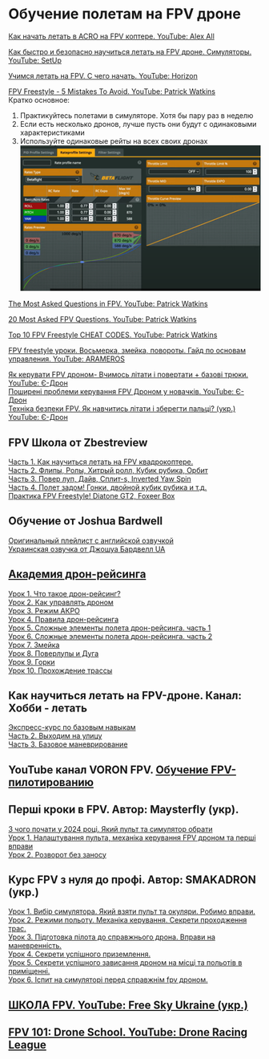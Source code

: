 # Обучение полетам на FPV дроне
[Как начать летать в ACRO на FPV коптере. YouTube: Alex All](https://www.youtube.com/watch?v=t9Nb8-qjZ3A)

[Как быстро и безопасно научиться летать на FPV дроне. Симуляторы. YouTube: SetUp](https://www.youtube.com/watch?v=WUCFuBNKXnM)

[Учимся летать на FPV. С чего начать. YouTube: Horizon](https://www.youtube.com/watch?v=fgZnj6Oskxk)

[FPV Freestyle - 5 Mistakes To Avoid. YouTube: Patrick Watkins](https://www.youtube.com/watch?v=GZ-5h-h3zCs)  
Кратко основное:  
1. Практикуйтесь полетами в симуляторе. Хотя бы пару раз в неделю  
2. Если есть несколько дронов, лучше пусть они будут с одинаковыми характеристиками   
3. Используйте одинаковые рейты на всех своих дронах  
![](PatrickRates.png)

[The Most Asked Questions in FPV. YouTube: Patrick Watkins](https://www.youtube.com/watch?v=sP33Q2p1TJw) 
 
[20 Most Asked FPV Questions. YouTube: Patrick Watkins](https://www.youtube.com/watch?v=MZ-oDthZ00w)

[Top 10 FPV Freestyle CHEAT CODES. YouTube: Patrick Watkins](https://www.youtube.com/watch?v=VYh1p7gdzpQ)

[FPV freestyle уроки. Восьмерка, змейка, повороты. Гайд по основам управления. YouTube: ARAMEROS](https://www.youtube.com/watch?v=ghn9AtKqBaM)

[Як керувати FPV дроном- Вчимось літати і повертати + базові трюки. YouTube: Є-Дрон](https://www.youtube.com/watch?v=uB4J984oxuw)  
[Поширені проблеми керування FPV Дроном у новачків. YouTube: Є-Дрон](https://www.youtube.com/watch?v=3ZPLDRFWsD8)  
[Техніка безпеки FPV. Як навчитись літати і зберегти пальці? (укр.) YouTube: Є-Дрон](https://www.youtube.com/watch?v=zq3tc3MRCeQ)  

## FPV Школа от Zbestreview
[Часть 1. Как научиться летать на FPV квадрокоптере.](https://www.youtube.com/watch?v=NXwCDb7t6ds)  
[Часть 2. Флипы, Ролы, Хитрый ролл, Кубик рубика, Орбит](https://www.youtube.com/watch?v=kgTE2nS0oHU)  
[Часть 3. Повер луп, Дайв, Сплит-s, Inverted Yaw Spin](https://www.youtube.com/watch?v=zOsbUyZ0fKk)  
[Часть 4. Полет задом! Гонки, двойной кубик рубика и т.д.](https://www.youtube.com/watch?v=knjYEKkeNkE)  
[Практика FPV Freestyle! Diatone GT2, Foxeer Box](https://www.youtube.com/watch?v=KpC5n8-BzIc)  

## Обучение от Joshua Bardwell
[Оригинальный плейлист с английской озвучкой](https://youtube.com/playlist?list=PLwoDb7WF6c8lCKhQOTy-Vb9LfW0VAIrTP&si=0SZZOEqDsY0uLuiz)  
[Украинская озвучка от Джошуа Бардвелл UA](https://youtube.com/playlist?list=PLxSCIbfP-lXYcqGL1FTc9QYK_ypvFZj5o&si=w7udX6ylbwh4y3tC)

## [Академия дрон-рейсинга](https://www.youtube.com/playlist?list=PLwy7zFO7fCeM6rZilz3DlQ7kHs7HjhpYg)
[Урок 1. Что такое дрон-рейсинг?](https://www.youtube.com/watch?v=ZZotXvbVEkI)  
[Урок 2. Как управлять дроном](https://www.youtube.com/watch?v=J9-iUJeVgc0)  
[Урок 3. Режим АКРО](https://www.youtube.com/watch?v=wBQGjRsFNDA)  
[Урок 4. Правила дрон-рейсинга](https://www.youtube.com/watch?v=uP0FO4glupw)  
[Урок 5. Сложные элементы полета дрон-рейсинга. часть 1](https://www.youtube.com/watch?v=6npkeGOjU90)  
[Урок 6. Сложные элементы полета дрон-рейсинга. часть 2](https://www.youtube.com/watch?v=bXA47CrijUo)  
[Урок 7. Змейка ](https://www.youtube.com/watch?v=bhmPO4KQWi0)  
[Урок 8. Поверлупы и Дуга](https://www.youtube.com/watch?v=k5TY3HmTGdU)  
[Урок 9. Горки](https://www.youtube.com/watch?v=z5Q_y62twDo)  
[Урок 10. Прохождение трассы](https://www.youtube.com/watch?v=TnQ_tN4qw-I)  

## Как научиться летать на FPV-дроне. Канал: Хобби - летать
[Экспресс-курс по базовым навыкам](https://www.youtube.com/watch?v=mbzEx1ZvekQ)  
[Часть 2. Выходим на улицу](https://www.youtube.com/watch?v=oP8yQF9qAyQ)  
[Часть 3. Базовое маневрирование](https://www.youtube.com/watch?v=KgFqu6Ezwrs)  

## YouTube канал VORON FPV. [Обучение FPV-пилотированию](https://www.youtube.com/@VORONFPV)

## Перші кроки в FPV. Автор: Maysterfly (укр).
[З чого почати у 2024 році. Який пульт та симулятор обрати](https://www.youtube.com/watch?v=4-Rw2KCSVqE)  
[Урок 1. Налаштування пульта, механіка керування FPV дроном та перші вправи](https://www.youtube.com/watch?v=5BHYsPPAvHQ)  
[Урок 2. Розворот без заносу](https://www.youtube.com/watch?v=E1AF35FtmjY)  

## Курс FPV з нуля до профі. Автор: SMAKADRON (укр.)
[Урок 1. Вибір симулятора. Який взяти пульт та окуляри. Робимо вправи.](https://www.youtube.com/watch?v=WXBQdcXHY8g)  
[Урок 2. Режими польоту. Механіка керування. Секрети проходження трас.](https://www.youtube.com/watch?v=sw8pRztbcu4)  
[Урок 3. Підготовка пілота до справжнього дрона. Вправи на маневренність.](https://www.youtube.com/watch?v=ghb3AcI2WfM)  
[Урок 4. Секрети успішного приземлення.](https://www.youtube.com/watch?v=fvMaHOev6zQ)  
[Урок 5. Секрети успішного зависання дроном на місці та польотів в приміщенні.](https://www.youtube.com/watch?v=7-YgtMsbIL0)  
[Урок 6. Іспит на симуляторі перед справжнім fpv дроном.](https://www.youtube.com/watch?v=_pGjSxhaIS4)  

## [ШКОЛА FPV. YouTube: Free Sky Ukraine (укр.)](https://www.youtube.com/watch?v=Fl40JKRf43w&list=PLOjSjoU1lXsRRHmxJxVd-2SvF0Ym_eyoY&index=1)


## [FPV 101: Drone School. YouTube: Drone Racing League](https://www.youtube.com/watch?v=NkyrESchTpA&list=PLj8kmZ6kpXqhaqvZMsj2_ibIkjMfACu7d)